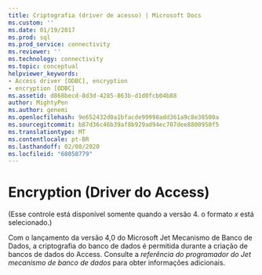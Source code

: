 ```yaml
---
title: Criptografia (driver de acesso) | Microsoft Docs
ms.custom: ''
ms.date: 01/19/2017
ms.prod: sql
ms.prod_service: connectivity
ms.reviewer: ''
ms.technology: connectivity
ms.topic: conceptual
helpviewer_keywords:
- Access driver [ODBC], encryption
- encryption [ODBC]
ms.assetid: d868becd-8d3d-4285-863b-d1d0fcb04b88
author: MightyPen
ms.author: genemi
ms.openlocfilehash: 9e652432d0a1bfacde99998add361a9c8e38500a
ms.sourcegitcommit: b87d36c46b39af8b929ad94ec707dee8800950f5
ms.translationtype: MT
ms.contentlocale: pt-BR
ms.lasthandoff: 02/08/2020
ms.locfileid: "68058779"
---
```

# <a name="encryption-access-driver"></a>Encryption (Driver do Access)
(Esse controle está disponível somente quando a versão 4. o formato *x* está selecionado.)  
  
 Com o lançamento da versão 4,0 do Microsoft Jet Mecanismo de Banco de Dados, a criptografia do banco de dados é permitida durante a criação de bancos de dados do Access. Consulte a *referência do programador do Jet mecanismo de banco de dados* para obter informações adicionais.
